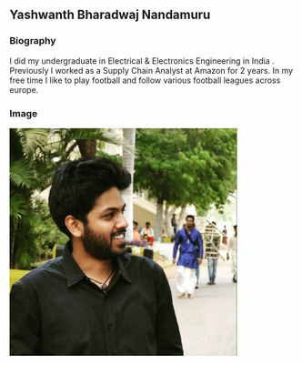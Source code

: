 ## Yashwanth Bharadwaj Nandamuru

### Biography 
I did my undergraduate in Electrical & Electronics Engineering in India . Previously I worked as a Supply Chain Analyst at Amazon for 2 years. In my free time I like to play football and follow various football leagues across europe.

### Image 
![Alt text](NYB-image.jpeg)
